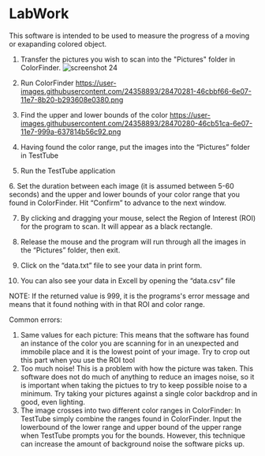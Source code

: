 # LabWork
This software is intended to be used to measure the progress of a moving or exapanding colored object.

1. Transfer the pictures you wish to scan into the "Pictures" folder in ColorFinder.
![screenshot 24](https://user-images.githubusercontent.com/24358893/28470278-46c77b72-6e07-11e7-9fd2-b47979ecdbd3.png)
2. Run ColorFinder
https://user-images.githubusercontent.com/24358893/28470281-46cbbf66-6e07-11e7-8b20-b293608e0380.png
3. Find the upper and lower bounds of the color
 https://user-images.githubusercontent.com/24358893/28470280-46cb51ca-6e07-11e7-999a-637814b56c92.png
4. Having found the color range, put the images into the “Pictures” folder in TestTube
 
5. Run the TestTube application
<insert photo here>
6. Set the duration between each image (it is assumed between 5-60 seconds) and the upper and lower bounds of your color range that you found in ColorFinder. Hit “Confirm” to advance to the next window.
 
7. By clicking and dragging your mouse, select the Region of Interest (ROI) for the program to scan. It will appear as a black rectangle.
<insert image here>

8. Release the mouse and the program will run through all the images in the “Pictures” folder, then exit.

9. Click on the “data.txt” file to see your data in print form.
 
10. You can also see your data in Excell by opening the “data.csv” file

 
NOTE: If the returned value is 999, it is the programs's error message and means that it found nothing with in that ROI and color range. 

Common errors:
1. Same values for each picture:
	This means that the software has found an instance of the color you are scanning for in an unexpected and immobile place and it is the lowest
	point of your image. Try to crop out this part when you use the ROI tool
2. Too much noise!
	This is a problem with how the picture was taken. This software does not do much of anything to reduce an images noise, so it is important when taking the pictues
	to try to keep possible noise to a minimum. Try taking your pictures against a single color backdrop and in good, even lighting.
3. The image crosses into two different color ranges in ColorFinder:
	In TestTube simply combine the ranges found in ColorFinder. Input the lowerbound of the lower range and upper bound of the upper range 
	when TestTube prompts you for the bounds. However, this technique can increase the amount of background noise the software picks up. 
